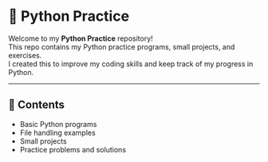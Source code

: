 # 🐍 Python Practice

Welcome to my **Python Practice** repository!  
This repo contains my Python practice programs, small projects, and exercises.  
I created this to improve my coding skills and keep track of my progress in Python.

---

## 📂 Contents
- Basic Python programs 
- File handling examples
- Small projects 
- Practice problems and solutions
